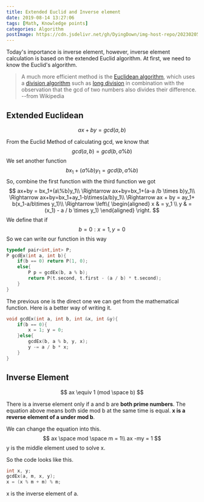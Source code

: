 ```yaml
---
title: Extended Euclid and Inverse element
date: 2019-08-14 13:27:06
tags: [Math, Knowledge points]
categories: Algorithm
postImage: https://cdn.jsdelivr.net/gh/DyingDown/img-host-repo/202302051640907.jpg
---
```


Today's importance is inverse element, however, inverse element calculation is based on the extended Euclid algorithm. At first, we need to know the Euclid's algorithm.

<!--more-->

> A much more efficient method is the [Euclidean algorithm](https://en.wikipedia.org/wiki/Euclidean_algorithm), which uses a [division algorithm](https://en.wikipedia.org/wiki/Division_algorithm) such as [long division](https://en.wikipedia.org/wiki/Long_division) in combination with the observation that the gcd of two numbers also divides their difference.  		  --from Wikipedia

## Extended Euclidean

$$
ax+by = gcd(a, b)
$$

From the Euclid Method of calculating gcd, we know that 
$$
gcd(a, b) = gcd(b,a \% b)
$$
We set another function
$$
bx_1 + (a\%b)y_1 = gcd(b, a \% b)
$$
So, combine the first function with the third function we got
$$
ax+by = bx_1+(a\%b)y_1\\
\Rightarrow ax+by=bx_1+(a-a /b \times b)y_1\\
\Rightarrow ax+by=bx_1+ay_1-b\times(a/b)y_1\\
\Rightarrow ax + by = ay_1+ b(x_1-a/b\times y_1)\\
\Rightarrow \left\{
\begin{aligned}
x & =  y_1 \\
y & =  (x_1) - a / b \times y_1)
\end{aligned}
\right.
$$
We define that if 
$$
b = 0:x = 1 , y = 0
$$
So we can write our function in this way

```c
typedef pair<int,int> P;
P gcdEx(int a, int b){
    if(b == 0) return P(1, 0);
    else{
        P p = gcdEx(b, a % b);
        return P(t.second, t.first - (a / b) * t.second);
    }
}
```

The previous one is the direct one we can get from the mathematical function. Here is a better way of writing it.

```c
void gcdEx(int a, int b, int &x, int &y){
    if(b == 0){
        x = 1; y = 0;
    }else{
        gcdEx(b, a % b, y, x);
        y -= a / b * x;
    }
}
```

## Inverse Element

$$
ax \equiv 1 (mod \space b)
$$

There is a inverse element only if a and b are **both prime numbers**. The equation above means both side mod b at the same time is equal. **x is a reverse element of a under mod b**.

We can change the equation into this.
$$
ax \space mod \space m = 1\\
ax -my = 1
$$
y is the middle element used to solve x.

So the code looks like this.

```c++
int x, y;
gcdEx(a, m, x, y);
x = (x % m + m) % m;
```

x is the inverse element of a.